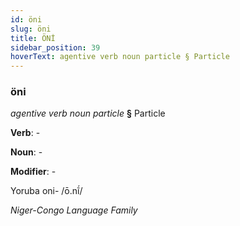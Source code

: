 ```yaml
---
id: öni
slug: öni
title: ÖNİ
sidebar_position: 39
hoverText: agentive verb noun particle § Particle
---
```


### öni

*agentive verb noun particle* **§** Particle

**Verb**: -

**Noun**: -

**Modifier**: -

Yoruba oni- /ō.nĩ́/

*Niger-Congo Language Family*